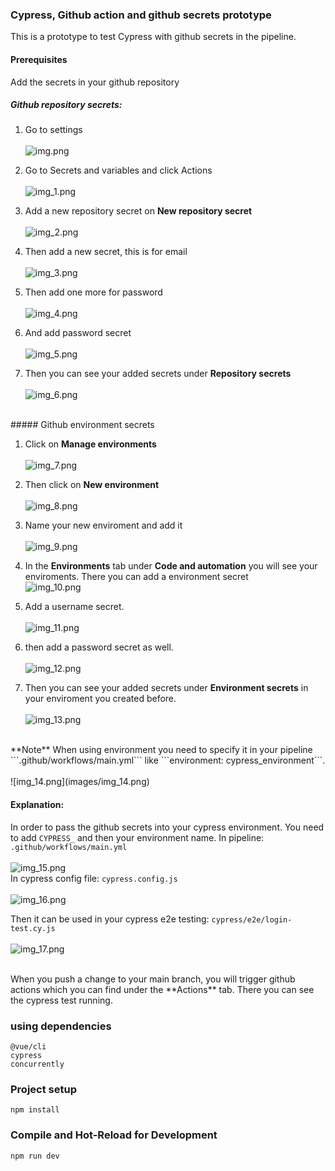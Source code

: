 ### Cypress, Github action and github secrets prototype 

This is a prototype to test Cypress with github secrets in the pipeline.

#### Prerequisites 
Add the secrets in your github repository
##### Github repository secrets:

1. Go to settings <br><br>
![img.png](images/img.png)<br>


2. Go to Secrets and variables and click Actions <br><br>
![img_1.png](images/img_1.png)<br>

3. Add a new repository secret on **New repository secret** <br><br>
![img_2.png](images/img_2.png)<br>


4. Then add a new secret, this is for email <br><br>
![img_3.png](images/img_3.png)<br>

5. Then add one more for password <br><br>
![img_4.png](images/img_4.png)<br>

6. And add password secret <br><br>
![img_5.png](images/img_5.png)<br>

7. Then you can see your added secrets under **Repository secrets** <br><br>
![img_6.png](images/img_6.png)<br>

<br>
##### Github environment secrets

1. Click on **Manage environments** <br><br>
![img_7.png](images/img_7.png)<br>

2. Then click on **New environment** <br><br>
![img_8.png](images/img_8.png)<br>

3. Name your new enviroment and add it <br><br>
![img_9.png](images/img_9.png)<br>

4.  In the **Environments** tab under **Code and automation** you will see your enviroments. There you can add a environment secret <br>
![img_10.png](images/img_10.png)<br>

5. Add a username secret. <br><br>
![img_11.png](images/img_11.png)<br>

6. then add a password secret as well. <br><br>
![img_12.png](images/img_12.png)<br>

7. Then you can see your added secrets under **Environment secrets** in your enviroment you created before. <br><br>
![img_13.png](images/img_13.png)<br>

<br>
**Note**
When using environment you need to specify it in your pipeline ```.github/workflows/main.yml``` like ```environment: cypress_environment```. <br><br>
![img_14.png](images/img_14.png)<br>


#### Explanation: 
In order to pass the github secrets into your cypress environment. You need to add
```CYPRESS_``` and then your environment name.
In pipeline: ```.github/workflows/main.yml``` <br><br>
![img_15.png](img_15.png)<br>
In cypress config file: ```cypress.config.js``` <br><br>
![img_16.png](img_16.png)<br>

Then it can be used in your cypress e2e testing: ```cypress/e2e/login-test.cy.js``` <br><br>
![img_17.png](img_17.png)<br>

<br>
When you push a change to your main branch, you will trigger github actions which you can find under the **Actions** tab. There you can see the cypress test running.

### using dependencies
```
@vue/cli
cypress
concurrently
```

### Project setup
```
npm install
```

### Compile and Hot-Reload for Development

```
npm run dev
```

